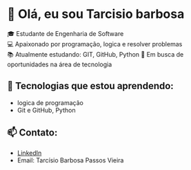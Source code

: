 # 👋 Olá, eu sou Tarcisio barbosa
🎓 Estudante de Engenharia de Software  
💻 Apaixonado por programação, logica e resolver problemas  
📚 Atualmente estudando: GIT, GitHub, Python 
🚀 Em busca de oportunidades na área de tecnologia

## 🔧 Tecnologias que estou aprendendo:
- logica de programação
- Git e GitHub, Python

## 📫 Contato:
- [LinkedIn](https://linkedin.com/in/seulink)
- Email: Tarcísio Barbosa Passos Vieira
